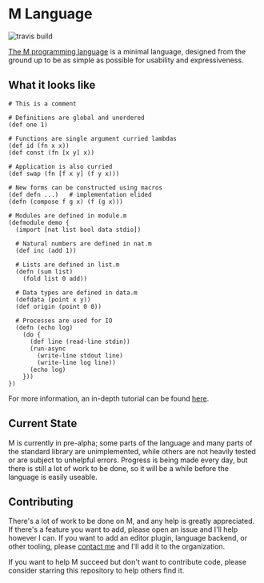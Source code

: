 M Language
==========

![travis build](https://travis-ci.com/m-language/m-language.svg?branch=master)

[The M programming language](https://m-language.github.io/) is a minimal 
language, designed from the ground up to be as simple as possible for
usability and expressiveness. 

What it looks like
------------------

```
# This is a comment

# Definitions are global and unordered
(def one 1)

# Functions are single argument curried lambdas
(def id (fn x x))
(def const (fn [x y] x))

# Application is also curried
(def swap (fn [f x y] (f y x)))

# New forms can be constructed using macros
(def defn ...)   # implementation elided
(defn (compose f g x) (f (g x)))

# Modules are defined in module.m
(defmodule demo {
  (import [nat list bool data stdio])

  # Natural numbers are defined in nat.m
  (def inc (add 1))

  # Lists are defined in list.m
  (defn (sum list)
    (fold list 0 add))

  # Data types are defined in data.m
  (defdata (point x y))
  (def origin (point 0 0))

  # Processes are used for IO
  (defn (echo log)
    (do {
      (def line (read-line stdin))
      (run-async 
        (write-line stdout line)
        (write-line log line))
      (echo log)
    }))
})
```

For more information, an in-depth tutorial can be found
[here](https://m-language.readthedocs.io/en/latest/tutorial/index.html).

Current State
-------------

M is currently in pre-alpha; some parts of the language and many parts of the
standard library are unimplemented, while others are not heavily tested or are
subject to unhelpful errors. Progress is being made every day, but there is
still a lot of work to be done, so it will be a while before the language is
easily useable.

Contributing
------------

There's a lot of work to be done on M, and any help is greatly appreciated. If
there's a feature you want to add, please open an issue and I'll help however I
can. If you want to add an editor plugin, language backend, or other tooling,
please [contact me](https://github.com/aedans) and I'll add it to the
organization.

If you want to help M succeed but don't want to contribute code, please consider
starring this repository to help others find it.
